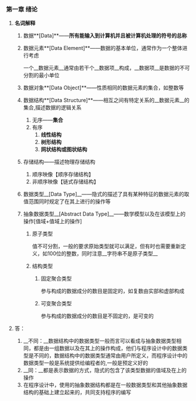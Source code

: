 ### 第一章 绪论

1. **名词解释**

   1. 数据**[Data]**——**所有能输入到计算机并且被计算机处理的符号的总称**

   2. 数据元素**[Data Element]**——数据的基本单位，通常作为一个整体进行考虑

      一个__数据元素__通常由若干个__数据项__构成，__数据项__是数据的不可分割的最小单位

   3. 数据对象**[Data Object]**——性质相同的数据元素的集合，如整数等

   4. 数据结构**[Data Structure]**——相互之间有特定关系的__数据元素__的集合,描述数据的逻辑关系

      1. 无序——**集合**
      2. 有序
         1. **线性结构**
         2. **树形结构**
         3. **网状结构或图状结构**

   5. 存储结构——描述物理存储结构

      1. 顺序映像【顺序存储结构】
      2. 非顺序映像【链式存储结构】

   6. 数据类型__[Data Type]__——隐式的描述了具有某种特征的数据元素的取值范围同时规定了在其上进行的操作等

   7. 抽象数据类型__[Abstract Data Type]__——数学模型以及在该模型上的操作[值域+值域上的操作]

      1. 原子类型

         值不可分割，一般的要求原始类型就可以满足，但有时也需要重新定义，如100位的整数，同时注意__字符串不是原子类型__

      2. 结构类型

         1. 固定聚合类型

            参与构成的数据成分的数目是固定的，如复数由实部和虚部构成

         2. 可变聚合类型

            参与构成的数据成分的数目是不固定的，是可变的

2. 答：
   1. __不同：__数据结构中的数据类型一般而言可以看成与抽象数据类型相同，都是由一组数据以及在其上的操作构成，他们与程序设计中的数据类型是不同的，数据结构中的数据类型通常由用户所定义，而程序设计中的数据类型一般是系统提供给编程者的,一般是预定义好的
   2. __同：__都是表示数据的方式，隐式的包含了该类型数据的值域及在上的操作
   3. 在程序设计中，使用的抽象数据结构都是在一般数据类型和其他抽象数据结构的基础上建立起来的，共同支持程序的编写